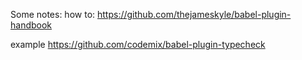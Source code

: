 Some notes:
how to:
https://github.com/thejameskyle/babel-plugin-handbook

example
https://github.com/codemix/babel-plugin-typecheck
